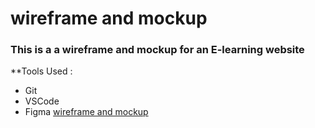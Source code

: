 # wireframe and mockup
### This is a a wireframe and mockup for an E-learning website
**Tools Used :
* Git
* VSCode
* Figma
[wireframe and mockup](https://www.figma.com/file/4fX5oCOGU8sizPDsSuUU8I/Task2?t=vHtSzGmPs2cCCBf0-6)